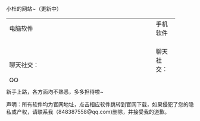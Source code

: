 

<html xmlns="http://www.w3.org/1999/xhtml" xmlns:v="urn:schemas-microsoft-com:vml" xmlns:o="urn:schemas-microsoft-com:office:office">

<head>
<meta http-equiv="Content-Language" content="zh-cn" />
<meta http-equiv="Content-Type" content="text/html; charset=utf-8" />
</head>

<body>

<p class="style1">                     小杜的网站~（更新中）</p>
<table style="width: 90%; height: 172px" align="center">
	<tr>
		<td class="style1" style="height: 34px; width: 492px;">电脑软件</td>
		<td class="style1" style="height: 34px">手机软件</td>
	</tr>
	<tr>
		<td class="style1" style="width: 492px"><br />
		聊天社交：<br />
		<br />
		<a href="https://im.qq.com/pcqq">QQ</a><br />
		<br />
		<a href="https://weixin.qq.com/">微信</a><br />
		<br />
		<a href="https://page.dingtalk.com/wow/z/dingtalk/default/dddownload-index?from=zebra:offline">
		钉钉</a><br />
		<br />
		<a href="https://meeting.tencent.com/download-center.html">腾讯会议</a></td>
		<td class="style1"><br />
		聊天社交：<br />
		<br />
		<a href="https://im.qq.com/immobile/android/?_wv=1025">QQ</a><br />
		<br />
		<a href="https://weixin.qq.com/">微信</a><br />
		<br />
		<a href="https://www.dingtalk.com/download?source=xiazai&amp;lwfrom=201712020209206421074228702&amp;bd_vid=11253372388549118509">
		钉钉</a><br />
		<br />
		腾讯会议</td>
	</tr>
	<tr>
		<td class="style1" style="width: 492px"><br />
		视频剪辑：<br />
		<br />
		<a href="http://bcut.drawyoo.com/">必剪</a><br />
		<br />
		<a href="https://lv.ulikecam.com/?_s=4">剪映</a><br />
		<br />
		</td>
		<td class="style1"><br />
		视频剪辑：<br />
		<br />
		<a href="http://bcut.drawyoo.com/">必剪</a><br />
		<br />
		<a href="https://lv.ulikecam.com/">剪映</a><br />
		<br />
		</td>
	</tr>
	<tr>
		<td class="style1" style="width: 492px"><br />
		应用市场：<br />
		<br />
		<a href="https://appgallery.huawei.com/Featured">华为应用市场</a> 网页版<br />
		（客户端下载在右上角）</td>
		<td class="style1"><br />
		应用市场：<br />
		<br />
		<a href="https://consumer.huawei.com/cn/mobileservices/appgallery/">
		华为应用市场</a> 网页版<br />
		</td>
	</tr>
	<tr>
		<td class="style1" style="width: 492px"><br />
		音乐：<br />
		<br />
		<a href="https://y.qq.com/">QQ音乐</a><br />
		<br />
		<a href="https://music.163.com/">网易云音乐</a><br />
		<br />
		<a href="https://www.missevan.com/">猫耳FM</a><br />
		<br />
		<a href="http://www.kuwo.cn/">酷我音乐</a><br />
		<br />
		<a href="https://www.kugou.com/">酷狗音乐</a><br />
		<br />
		<a href="https://www.ximalaya.com/">喜马拉雅</a><br />
		<br />
		</td>
		<td class="style1"><br />
		音乐：<br />
		<br />
		<a href="https://i.y.qq.com/n2/m/">QQ音乐</a><br />
		<br />
		<a href="https://y.music.163.com/m/">网易云音乐</a><br />
		<br />
		<a href="https://m.missevan.com/">猫耳FM</a><br />
		<br />
		<a href="http://m.kuwo.cn/newh5app/">酷我音乐</a><br />
		<br />
		<a href="https://m.kugou.com/">酷狗音乐</a><br />
		<br />
		<a href="https://m.ximalaya.com/">喜马拉雅</a><br />
		<br />
		</td>
	</tr>
	<tr>
		<td class="style1" style="width: 492px"><br />
		游戏：<br />
		</td>
		<td class="style1"><br />
		游戏：<br />
		</td>
	</tr>
	<tr>
		<td class="style1" style="width: 492px">更新中……</td>
		<td class="style1">更新中……</td>
	</tr>
	<tr>
		<td class="style1" style="width: 492px">&nbsp;</td>
		<td class="style1">&nbsp;</td>
	</tr>
	<tr>
		<td class="style1" style="width: 492px">&nbsp;</td>
		<td class="style1">&nbsp;</td>
	</tr>
	<tr>
		<td class="style1" style="width: 492px">&nbsp;</td>
		<td class="style1">&nbsp;</td>
	</tr>
	<tr>
		<td class="style1" style="width: 492px">&nbsp;</td>
		<td class="style1">&nbsp;</td>
	</tr>
	<tr>
		<td class="style1" style="width: 492px">&nbsp;</td>
		<td class="style1">&nbsp;</td>
	</tr>
	<tr>
		<td class="style1" style="width: 492px">&nbsp;</td>
		<td class="style1">&nbsp;</td>
	</tr>
</table>
<p>新手上路，各方面均不熟悉，多多担待啦~</p>
<p>声明：所有软件均为官网地址，点击相应软件跳转到官网下载，如果侵犯了您的隐私或产权，请联系我（848387558@qq.com)删除，并接受我的道歉。</p>

</body>

</html>
